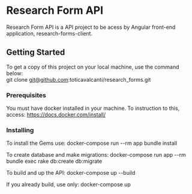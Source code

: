 # Research Form API

Research Form API is a API project to be acess by Angular front-end application, research-forms-client.

## Getting Started

To get a copy of this project on your local machine, use the command below:<br>
git clone git@github.com:toticavalcanti/research_forms.git

### Prerequisites

You must have docker installed in your machine. 
To instruction to this, access:
	https://docs.docker.com/install/

### Installing
To install the Gems use:
	docker-compose run --rm app bundle install

To create database and make migrations:
	docker-compose run app --rm bundle exec rake db:create db:migrate

To build and up the API:
	docker-compose up --build

If you already build, use only:
	docker-compose up


